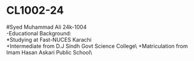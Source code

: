 # CL1002-24
#Syed Muhammad Ali 24k-1004\
-Educational Background:\
*Studying at Fast-NUCES Karachi\
+Intermediate from D.J Sindh Govt Science College\ 
+Matriculation from Imam Hasan Askari Public School\ 
